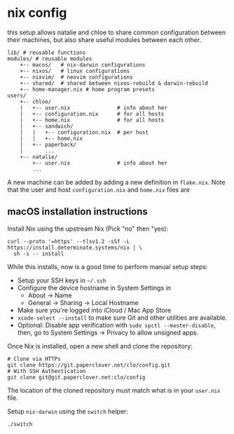 # nix config

this setup allows natalie and chloe to share common configuration between their machines, but also share useful modules between each other.

```
lib/ # reusable functions
modules/ # reusable modules
    +-- macos/   # nix-darwin configurations
    +-- nixos/   # linux configurations
    +-- nixvim/  # neovim configurations
    +-- shared/  # shared between nixos-rebuild & darwin-rebuild
    +-- home-manager.nix # home program presets
users/
    +-- chloe/
    |   +-- user.nix               # info about her
    |   +-- configuration.nix      # for all hosts
    |   +-- home.nix               # for all hosts
    |   +-- sandwich/
    |   |   +-- configuration.nix  # per host
    |   |   +-- home.nix
    |   +-- paperback/
    |       ...
    +-- natalie/
        +-- user.nix               # info about her
        ...
```

A new machine can be added by adding a new definition in `flake.nix`. Note that the user and host `configuration.nix` and `home.nix` files are 

## macOS installation instructions

Install Nix using the upstream Nix (Pick "no" then "yes):

```
curl --proto '=https' --tlsv1.2 -sSf -L https://install.determinate.systems/nix | \
  sh -s -- install
```

While this installs, now is a good time to perform manual setup steps:

- Setup your SSH keys in `~/.ssh`
- Configure the device hostname in System Settings in
    - About -> Name
    - General -> Sharing -> Local Hostname
- Make sure you're logged into iCloud / Mac App Store
- `xcode-select --install` to make sure Git and other utilities are available.
- Optional: Disable app verification with `sudo spctl --master-disable`, then, go to System Settings -> Privacy to allow unsigned apps.

Once Nix is installed, open a new shell and clone the repository:

```
# Clone via HTTPs
git clone https://git.paperclover.net/clo/config.git
# With SSH Authentication
git clone git@git.paperclover.net:clo/config
```

The location of the cloned repository must match what is in your `user.nix` file. 

Setup `nix-darwin` using the `switch` helper:

```
./switch
```


